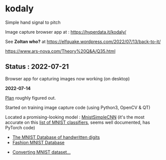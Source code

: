 # kodaly

Simple hand signal to pitch

Image capture browser app at : https://hyperdata.it/kodaly/

See **Zoltan who?** at https://elfquake.wordpress.com/2022/07/13/back-to-it/

https://www.ars-nova.com/Theory%20Q&A/Q35.html

## Status : 2022-07-21

Browser app for capturing images now working (on desktop)

**2022-07-14**

[Plan](https://github.com/danja/kodaly/blob/main/plan.md) roughly figured out.

Started on training image capture code (using Python3, OpenCV & QT)

Located a promising-looking model : [MnistSimpleCNN](https://github.com/ansh941/MnistSimpleCNN) (it's the most accurate on this [list of MNIST classifiers](https://paperswithcode.com/sota/image-classification-on-mnist), seems well documented, has PyTorch code)

- [The MNIST Database of handwritten digits](http://yann.lecun.com/exdb/mnist/)
- [Fashion MNIST Database](https://github.com/zalandoresearch/fashion-mnist)

* [Converting MNIST dataset...](https://medium.com/the-owl/converting-mnist-data-in-idx-format-to-python-numpy-array-5cb9126f99f1)
